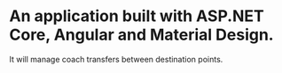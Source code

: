 <h1>An application built with ASP.NET Core, Angular and Material Design.</h1>

<p>It will manage coach transfers between destination points.</p>
